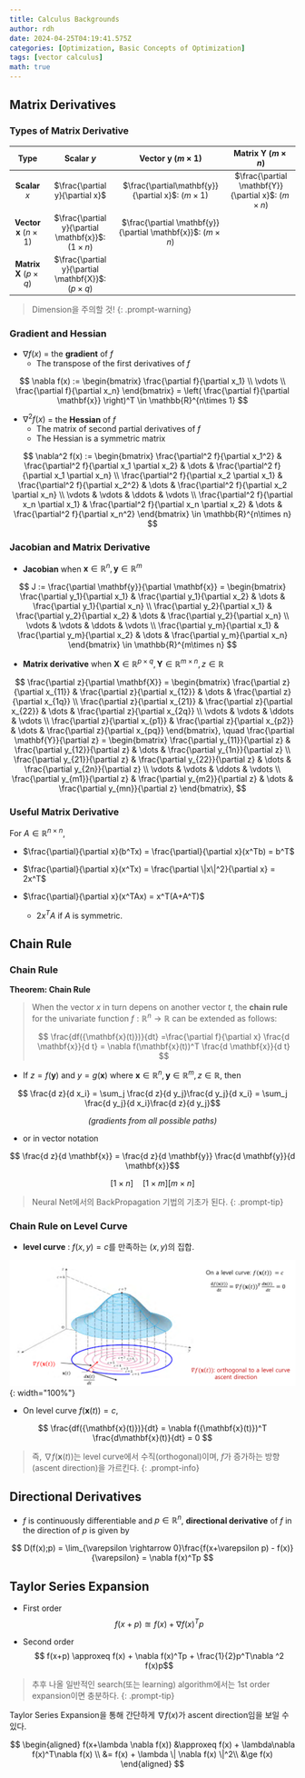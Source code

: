 ```yaml
---
title: Calculus Backgrounds
author: rdh
date: 2024-04-25T04:19:41.575Z
categories: [Optimization, Basic Concepts of Optimization]
tags: [vector calculus]
math: true
---
```


## Matrix Derivatives
### Types of Matrix Derivative

|                 Type                  |                       Scalar $y$                        |                Vector $\mathbf{y}$ $(m\times 1)$                 |            Matrix $\mathbf{Y}$ $(m\times n)$            |
| :-----------------------------------: | :-----------------------------------------------------: | :--------------------------------------------------------------: | :-----------------------------------------------------: |
|            **Scalar** $x$             |             $\frac{\partial y}{\partial x}$             |      $\frac{\partial\mathbf{y}}{\partial x}$: $(m\times 1)$      | $\frac{\partial \mathbf{Y}}{\partial x}$: $(m\times n)$ |
| **Vector** $\mathbf{x}$ $(n\times 1)$ | $\frac{\partial y}{\partial \mathbf{x}}$: $(1\times n)$ | $\frac{\partial \mathbf{y}}{\partial \mathbf{x}}$: $(m\times n)$ |                                                         |
| **Matrix** $\mathbf{X}$ $(p\times q)$ | $\frac{\partial y}{\partial \mathbf{X}}$: $(p\times q)$ |                                                                  |

> Dimension을 주의할 것!
{: .prompt-warning}

### Gradient and Hessian
* $\nabla f(x)$ = the **gradient** of $f$
  * The transpose of the first derivatives of $f$

$$
\nabla f(x) := \begin{bmatrix} \frac{\partial f}{\partial x_1} \\ \vdots \\ \frac{\partial f}{\partial x_n} \end{bmatrix} = \left( \frac{\partial f}{\partial \mathbf{x}} \right)^T \in \mathbb{R}^{n\times 1} $$

* $\nabla^2 f(x)$ = the **Hessian** of $f$
  * The matrix of second partial derivatives of $f$
  * The Hessian is a symmetric matrix

$$ \nabla^2 f(x) := 
\begin{bmatrix} 
\frac{\partial^2 f}{\partial x_1^2} & \frac{\partial^2 f}{\partial x_1 \partial x_2} & \dots & \frac{\partial^2 f}{\partial x_1 \partial x_n} 
\\ \frac{\partial^2 f}{\partial x_2 \partial x_1} & \frac{\partial^2 f}{\partial x_2^2} & \dots & \frac{\partial^2 f}{\partial x_2 \partial x_n}
\\ \vdots & \vdots & \ddots & \vdots
\\ \frac{\partial^2 f}{\partial x_n \partial x_1} & \frac{\partial^2 f}{\partial x_n \partial x_2} & \dots & \frac{\partial^2 f}{\partial x_n^2}
\end{bmatrix} 
\in \mathbb{R}^{n\times n} 
$$

### Jacobian and Matrix Derivative

* **Jacobian** when $\mathbf{x} \in \mathbb{R}^n, \mathbf{y} \in \mathbb{R}^m$

$$ J := 
\frac{\partial \mathbf{y}}{\partial \mathbf{x}} =
\begin{bmatrix} 
\frac{\partial y_1}{\partial x_1} & \frac{\partial y_1}{\partial x_2} & \dots & \frac{\partial y_1}{\partial x_n} 
\\ \frac{\partial y_2}{\partial x_1} & \frac{\partial y_2}{\partial x_2} & \dots & \frac{\partial y_2}{\partial x_n}
\\ \vdots & \vdots & \ddots & \vdots
\\ \frac{\partial y_m}{\partial x_1} & \frac{\partial y_m}{\partial x_2} & \dots & \frac{\partial y_m}{\partial x_n}
\end{bmatrix} 
\in \mathbb{R}^{m\times n} 
$$

* **Matrix derivative** when $\mathbf{X} \in \mathbb{R}^{p\times q}, \mathbf{Y} \in \mathbb{R}^{m \times n}, z \in \mathbb{R}$

$$ \frac{\partial z}{\partial \mathbf{X}} =
\begin{bmatrix} 
\frac{\partial z}{\partial x_{11}} & \frac{\partial z}{\partial x_{12}} & \dots & \frac{\partial z}{\partial x_{1q}} 
\\ \frac{\partial z}{\partial x_{21}} & \frac{\partial z}{\partial x_{22}} & \dots & \frac{\partial z}{\partial x_{2q}} 
\\ \vdots & \vdots & \ddots & \vdots
\\ \frac{\partial z}{\partial x_{p1}} & \frac{\partial z}{\partial x_{p2}} & \dots & \frac{\partial z}{\partial x_{pq}} 
\end{bmatrix}, 
\quad
\frac{\partial \mathbf{Y}}{\partial z} =
\begin{bmatrix} 
\frac{\partial y_{11}}{\partial z} & \frac{\partial y_{12}}{\partial z} & \dots & \frac{\partial y_{1n}}{\partial z}
\\ \frac{\partial y_{21}}{\partial z} & \frac{\partial y_{22}}{\partial z} & \dots & \frac{\partial y_{2n}}{\partial z}
\\ \vdots & \vdots & \ddots & \vdots
\\ \frac{\partial y_{m1}}{\partial z} & \frac{\partial y_{m2}}{\partial z} & \dots & \frac{\partial y_{mn}}{\partial z}
\end{bmatrix}, 
$$

### Useful Matrix Derivative
For $A \in \mathbb{R}^{n \times n}$,
* $\frac{\partial}{\partial x}(b^Tx) = \frac{\partial}{\partial x}(x^Tb) = b^T$

* $\frac{\partial}{\partial x}(x^Tx) = \frac{\partial \|x\|^2}{\partial x} = 2x^T$

* $\frac{\partial}{\partial x}(x^TAx) =  x^T(A+A^T)$
  * $2x^TA$ if $A$ is symmetric.

## Chain Rule
### Chain Rule
**Theorem: Chain Rule**

> When the vector $x$ in turn depens on another vector $t$, the **chain rule** for the univariate function $f:\mathbb{R}^n \rightarrow \mathbb{R}$ can be extended as follows:
> 
>$$ \frac{df({\mathbf{x}(t)})}{dt}
>=\frac{\partial f}{\partial x} \frac{d \mathbf{x}}{d t} = \nabla f(\mathbf{x}(t))^T \frac{d \mathbf{x}}{d t}
>$$

* If $z=f(\mathbf{y})$ and $y=g(\mathbf{x})$ where $\mathbf{x}\in \mathbb{R}^n, \mathbf{y}\in \mathbb{R}^m, z\in \mathbb{R}$, then

$$ 
\frac{d z}{d x_i}
= \sum_j \frac{d z}{d y_j}\frac{d y_j}{d x_i}
= \sum_j \frac{d y_j}{d x_i}\frac{d z}{d y_j}$$

<p align=center>
<i>(gradients from all possible paths)</i>
</p>

* or in vector notation

$$
\frac{d z}{d \mathbf{x}} = \frac{d z}{d \mathbf{y}} \frac{d \mathbf{y}}{d \mathbf{x}}$$

$$
[1\times n] \quad [1\times m] [m \times n]$$

> Neural Net에서의 BackPropagation 기법의 기초가 된다.
{: .prompt-tip}

### Chain Rule on Level Curve
* **level curve** : $f(x,y)=c$를 만족하는 $(x,y)$의 집합.

![](/assets/img/calculus-background-01.png){: width="100%"}

* On level curve $f(\mathbf{x}(t)) = c$, 

$$
\frac{df({\mathbf{x}(t)})}{dt} = \nabla f({\mathbf{x}(t)})^T \frac{d\mathbf{x}(t)}{dt} = 0
$$

> 즉, $\nabla f({\mathbf{x}(t)})$는 level curve에서 수직(orthogonal)이며, $f$가 증가하는 방향(ascent direction)을 가르킨다.
{: .prompt-info}

## Directional Derivatives
* $f$ is continuously differentiable and $p \in \mathbb{R}^n$, **directional derivative** of $f$ in the direction of $p$ is given by

$$
D(f(x);p) = \lim_{\varepsilon \rightarrow 0}\frac{f(x+\varepsilon p) - f(x)}{\varepsilon} = \nabla f(x)^Tp
$$

## Taylor Series Expansion
* First order
$$
f(x+p) \approxeq f(x) + \nabla f(x)^Tp$$

* Second order
$$
f(x+p) \approxeq f(x) + \nabla f(x)^Tp + \frac{1}{2}p^T\nabla ^2 f(x)p$$

> 추후 나올 일반적인 search(또는 learning) algorithm에서는 1st order expansion이면 충분하다.
{: .prompt-tip}

Taylor Series Expansion을 통해 간단하게 $\nabla f(x)$가 ascent direction임을 보일 수 있다.

$$
\begin{aligned}
f(x+\lambda \nabla f(x)) &\approxeq f(x) + \lambda\nabla f(x)^T\nabla f(x) \\
&= f(x) + \lambda \| \nabla f(x) \|^2\\
&\ge f(x)
\end{aligned}
$$
